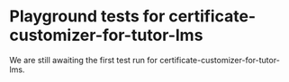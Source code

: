 # Playground tests for certificate-customizer-for-tutor-lms
We are still awaiting the first test run for certificate-customizer-for-tutor-lms.
